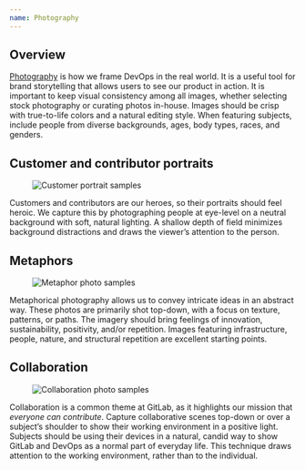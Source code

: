 ```yaml
---
name: Photography
---
```


## Overview

[Photography](https://drive.google.com/drive/folders/1VHErs-KSNX1FIIVgXJR3OmIzwU7M4E1M?usp=sharing) is how we frame DevOps in the real world. It is a useful tool for brand storytelling that allows users to see our product in action. It is important to keep visual consistency among all images, whether selecting stock photography or curating photos in-house. Images should be crisp with true-to-life colors and a natural editing style. When featuring subjects, include people from diverse backgrounds, ages, body types, races, and genders.


## Customer and contributor portraits

<figure class="figure" role="figure" aria-label="Customer portrait samples">
  <img class="figure-img p-a-5" src="/img/brand/adobe-stock-portrait-samples.jpg" alt="Customer portrait samples" role="img" />
  <figcaption class="figure-caption"> </figcaption>
</figure>

Customers and contributors are our heroes, so their portraits should feel heroic. We capture this by photographing people at eye-level on a neutral background with soft, natural lighting. A shallow depth of field minimizes background distractions and draws the viewer’s attention to the person. 


## Metaphors

<figure class="figure" role="figure" aria-label="Metaphor photo samples">
  <img class="figure-img p-a-5" src="/img/brand/stock-metaphor-samples.jpg" alt="Metaphor photo samples" role="img" />
  <figcaption class="figure-caption"> </figcaption>
</figure>

Metaphorical photography allows us to convey intricate ideas in an abstract way. These photos are primarily shot top-down, with a focus on texture, patterns, or paths. The imagery should bring feelings of innovation, sustainability, positivity, and/or repetition. Images featuring infrastructure, people, nature, and structural repetition are excellent starting points.

## Collaboration 

<figure class="figure" role="figure" aria-label="Collaboration photo samples">
  <img class="figure-img p-a-5" src="/img/brand/stock-collaboration-samples.jpg" alt="Collaboration photo samples" role="img" />
  <figcaption class="figure-caption"> </figcaption>
</figure>


Collaboration is a common theme at GitLab, as it highlights our mission that _everyone can contribute_. Capture collaborative scenes top-down or over a subject’s shoulder to show their working environment in a positive light. Subjects should be using their devices in a natural, candid way to show GitLab and DevOps as a normal part of everyday life. This technique draws attention to the working environment, rather than to the individual. 




